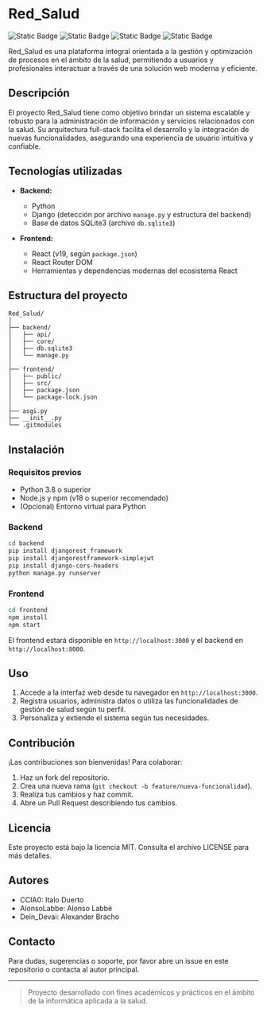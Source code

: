 # Red_Salud

![Static Badge](https://img.shields.io/badge/python-3.13-blue)
![Static Badge](https://img.shields.io/badge/npm-10.8.2-green)
![Static Badge](https://img.shields.io/badge/react-19.1.0-cyan)
![Static Badge](https://img.shields.io/badge/Django-5.2.3-dark%20green)


Red_Salud es una plataforma integral orientada a la gestión y optimización de procesos en el ámbito de la salud, permitiendo a usuarios y profesionales interactuar a través de una solución web moderna y eficiente.

## Descripción

El proyecto Red_Salud tiene como objetivo brindar un sistema escalable y robusto para la administración de información y servicios relacionados con la salud. Su arquitectura full-stack facilita el desarrollo y la integración de nuevas funcionalidades, asegurando una experiencia de usuario intuitiva y confiable.

## Tecnologías utilizadas

- **Backend:**  
  - Python  
  - Django (detección por archivo `manage.py` y estructura del backend)
  - Base de datos SQLite3 (archivo `db.sqlite3`)

- **Frontend:**  
  - React (v19, según `package.json`)
  - React Router DOM
  - Herramientas y dependencias modernas del ecosistema React

## Estructura del proyecto

```
Red_Salud/
│
├── backend/
│   ├── api/
│   ├── core/
│   ├── db.sqlite3
│   └── manage.py
│
├── frontend/
│   ├── public/
│   ├── src/
│   ├── package.json
│   └── package-lock.json
│
├── asgi.py
├── __init__.py
└── .gitmodules
```

## Instalación

### Requisitos previos

- Python 3.8 o superior
- Node.js y npm (v18 o superior recomendado)
- (Opcional) Entorno virtual para Python

### Backend

```bash
cd backend
pip install djangorest_framework
pip install djangorestframework-simplejwt
pip install django-cors-headers
python manage.py runserver
```

### Frontend

```bash
cd frontend
npm install
npm start
```

El frontend estará disponible en `http://localhost:3000` y el backend en `http://localhost:8000`.

## Uso

1. Accede a la interfaz web desde tu navegador en `http://localhost:3000`.
2. Registra usuarios, administra datos o utiliza las funcionalidades de gestión de salud según tu perfil.
3. Personaliza y extiende el sistema según tus necesidades.

## Contribución

¡Las contribuciones son bienvenidas! Para colaborar:

1. Haz un fork del repositorio.
2. Crea una nueva rama (`git checkout -b feature/nueva-funcionalidad`).
3. Realiza tus cambios y haz commit.
4. Abre un Pull Request describiendo tus cambios.

## Licencia

Este proyecto está bajo la licencia MIT. Consulta el archivo LICENSE para más detalles.

## Autores

- CCIA0: Italo Duerto  
- AlonsoLabbe: Alonso Labbé
- Dein_Devai: Alexander Bracho

## Contacto

Para dudas, sugerencias o soporte, por favor abre un issue en este repositorio o contacta al autor principal.

---

> Proyecto desarrollado con fines académicos y prácticos en el ámbito de la informática aplicada a la salud.
